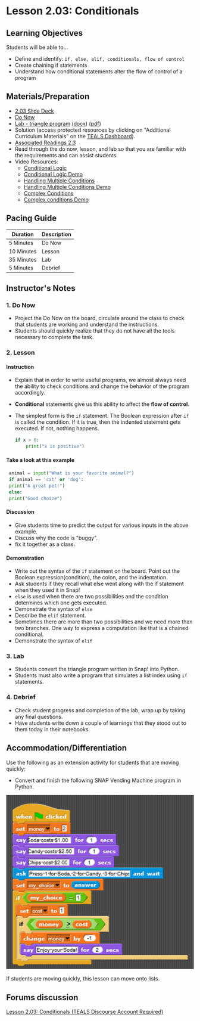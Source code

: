 # Lesson 2.03: Conditionals

## Learning Objectives

Students will be able to...

* Define and identify: `if, else, elif, conditionals, flow of control`
* Create chaining if statements
* Understand how conditional statements alter the flow of control of a program

## Materials/Preparation

* [2.03 Slide Deck](https://github.com/TEALSK12/2nd-semester-introduction-to-computer-science/raw/master/units/2_unit/slidedecks/Intro%20Python%202.03%20TEALS.pptx)
* [Do Now][]
* [Lab - triangle program][] ([docx][]) ([pdf][])
* Solution (access protected resources by clicking on "Additional Curriculum Materials" on the [TEALS Dashboard][]).
* [Associated Readings 2.3](https://tealsk12.github.io/2nd-semester-introduction-to-computer-science/readings.md#associatedreadings/2.3)
* Read through the do now, lesson, and lab so that you are familiar with the requirements and can assist students.
* Video Resources:
  * [Conditional Logic](https://youtu.be/5pPKYWqkoek)
  * [Conditional Logic Demo](https://youtu.be/zqVmqtTLmgw)
  * [Handling Multiple Conditions](https://youtu.be/oYaGJBMoXok)
  * [Handling Multiple Conditions Demo](https://youtu.be/J9luo4cODzM)
  * [Complex Conditions](https://youtu.be/IBOHc87yFYw)
  * [Complex conditions Demo](https://youtu.be/Iui6K2STtbA)

## Pacing Guide

| **Duration**   | **Description** |
| ---------- | ----------- |
| 5 Minutes  | Do Now      |
| 10 Minutes | Lesson      |
| 35 Minutes | Lab         |
| 5 Minutes | Debrief  |

## Instructor's Notes

### 1. Do Now

* Project the Do Now on the board, circulate around the class to check that students are working and understand the instructions.
* Students should quickly realize that they do not have all the tools necessary to complete the task.
  
### 2. Lesson

#### Instruction

* Explain that in order to write useful programs, we almost always need the ability to check conditions and change the behavior of the program accordingly.
* **Conditional** statements give us this ability to affect the **flow of control**.
* The simplest form is the `if` statement. The Boolean expression after `if` is called the condition. If it is true, then the indented statement gets executed. If not, nothing happens.

    ```python
    if x > 0:
        print("x is positive")
    ```

#### Take a look at this example

   ```python
    animal = input("What is your favorite animal?")
    if animal == 'cat' or 'dog':
    print("A great pet!")
    else:
    print("Good choice")
   ```

#### Discussion

* Give students time to predict the output for various inputs in the above example.
* Discuss why the code is "buggy".
* fix it together as a class.

#### Demonstration

* Write out the syntax of the `if` statement on the board. Point out the Boolean expression(condition), the colon, and the indentation.
* Ask students if they recall what else went along with the if statement when they used it in Snap!
* `else` is used when there are two possibilities and the condition determines which one gets executed.
* Demonstrate the syntax of `else`
* Describe the `elif` statement.
* Sometimes there are more than two possibilities and we need more than two branches. One way to express a computation like that is a chained conditional.
* Demonstrate the syntax of `elif`

### 3. Lab

* Students convert the triangle program written in Snap! into Python.
* Students must also write a program that simulates a list index using `if` statements.

### 4. Debrief

* Check student progress and completion of the lab, wrap up by taking any final questions.
* Have students write down a couple of learnings that they stood out to them today in their notebooks.

## Accommodation/Differentiation

Use the following as an extension activity for students that are moving quickly:

* Convert and finish the following SNAP Vending Machine program in Python.

![Vending Machine](python_2.04_vending_machine.png)

If students are moving quickly, this lesson can move onto lists.

## Forums discussion

[Lesson 2.03: Conditionals (TEALS Discourse Account Required)](https://forums.tealsk12.org/c/2nd-semester-unit-2/lesson-2-03-conditionals)

[Do Now]:do_now.md
[Lab - triangle program]:lab.md
[TEALS Dashboard]:http://www.tealsk12.org/dashboard

[pdf]: https://github.com/TEALSK12/2nd-semester-introduction-to-computer-science/raw/master/units/2_unit/03_lesson/lab.pdf
[docx]: https://github.com/TEALSK12/2nd-semester-introduction-to-computer-science/raw/master/units/2_unit/03_lesson/lab.docx
